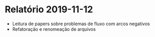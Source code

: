 # Relatório 2019-11-12

- Leitura de papers sobre problemas de fluxo com arcos negativos
- Refatoração e renomeação de arquivos